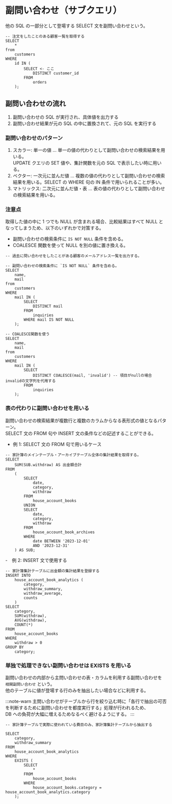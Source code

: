 # 副問い合わせ（サブクエリ）

他の SQL の一部分として登場する SELECT 文を副問い合わせという。

```
-- 注文をしたことのある顧客一覧を取得する
SELECT
    *
from
    customers
WHERE
    id IN (
        SELECT <- ここ
            DISTINCT customer_id
        FROM
            orders
    );
```

## 副問い合わせの流れ

1. 副問い合わせの SQL が実行され、具体値を出力する
1. 副問い合わせ結果が元の SQL の中に置換されて、元の SQL を実行する

### 副問い合わせのパターン

1. スカラー: 単一の値 ... 単一の値の代わりとして副問い合わせの検索結果を用いる。  
   UPDATE クエリの SET 値や、集計関数を元の SQL で表示したい時に用いる。
1. ベクター: 一次元に並んだ値 ... 複数の値の代わりとして副問い合わせの検索結果を用いる。SELECT の WHERE 句の IN 条件で用いられることが多い。
1. マトリックス: 二次元に並んだ値・表 ... 表の値の代わりとして副問い合わせの検索結果を用いる。

### 注意点

取得した値の中に 1 つでも NULL が含まれる場合、比較結果はすべて NULL となってしまうため、以下のいずれかで対策する。

- 副問い合わせの検索条件に `IS NOT NULL` 条件を含める。
- COALESCE 関数を使って NULL を別の値に置き換える。

```
-- 過去に問い合わせをしたことがある顧客のメールアドレス一覧を出力する。

-- 副問い合わせの検索条件に `IS NOT NULL` 条件を含める。
SELECT
    name,
    mail
from
    customers
WHERE
    mail IN (
        SELECT
            DISTINCT mail
        FROM
            inquiries
        WHERE mail IS NOT NULL
    );

-- COALESCE関数を使う
SELECT
    name,
    mail
from
    customers
WHERE
    mail IN (
        SELECT
            DISTINCT COALESCE(mail, 'invalid') -- 項目がnullの場合 invalidの文字列を代用する
        FROM
            inquiries
    );
```

### 表の代わりに副問い合わせを用いる

副問い合わせの検索結果が複数行と複数のカラムからなる表形式の値となるパターン。  
SELECT 文の FROM 句や INSERT 文の条件などの記述することができる。

- 例 1: SELECT 文の FROM 句で用いるケース

```
-- 家計簿のメインテーブル・アーカイブテーブル全体の集計結果を取得する。
SELECT
    SUM(SUB.withdraw) AS 出金額合計
FROM
    (
        SELECT
            date,
            category,
            withdraw
        FROM
            house_account_books
        UNION
        SELECT
            date,
            category,
            withdraw
        FROM
            house_account_book_archives
        WHERE
            date BETWEEN '2023-12-01'
            AND '2023-12-31'
    ) AS SUB;
```

-　例 2: INSERT 文で使用する

```
-- 家計簿集計テーブルに出金額の集計結果を登録する
INSERT INTO
    house_account_book_analytics (
        category,
        withdraw_summary,
        withdraw_average,
        counts
    )
SELECT
    category,
    SUM(withdraw),
    AVG(withdraw),
    COUNT(*)
FROM
    house_account_books
WHERE
    withdraw > 0
GROUP BY
    category;
```

### 単独で処理できない副問い合わせは EXISTS を用いる

副問い合わせの内部から主問い合わせの表・カラムを利用する副問い合わせを `相関副問い合わせ` という。  
他のテーブルに値が登場する行のみを抽出したい場合などに利用する。

:::note-warn
主問い合わせがテーブルから行を絞り込む時に「各行で抽出の可否を判断するために副問い合わせを都度実行する」処理が行われるため、  
DB への負荷が大幅に増えるためなるべく避けるようにする。
:::

```
-- 家計簿テーブルで実際に使われている費目のみ、家計簿集計テーブルから抽出する

SELECT
    category,
    withdraw_summary
FROM
    house_account_book_analytics
WHERE
    EXISTS (
        SELECT
            *
        FROM
            house_account_books
        WHERE
            house_account_books.category = house_account_book_analytics.category
    );
```

